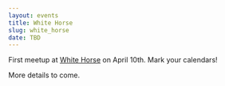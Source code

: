 ```yaml
---
layout: events
title: White Horse
slug: white_horse
date: TBD
---
```

First meetup at [White Horse](http://maps.google.com/maps/place?cid=4991505720743632211) on April 10th. Mark your calendars! 

More details to come.